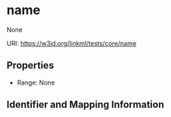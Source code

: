 # name

None

URI: https://w3id.org/linkml/tests/core/name



<!-- no inheritance hierarchy -->


## Properties

 * Range: None

## Identifier and Mapping Information


